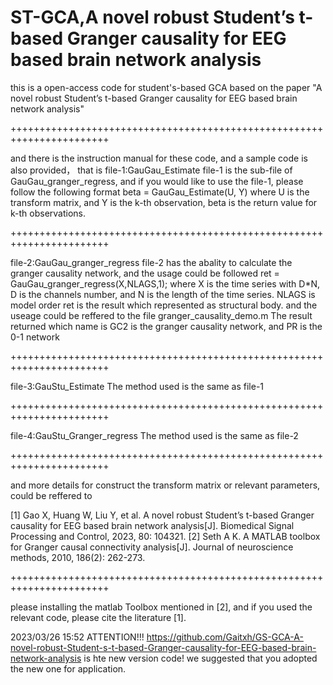 # ST-GCA,A novel robust Student’s t-based Granger causality for EEG based brain network analysis
this is a open-access code for student's-based GCA based on the paper
"A novel robust Student’s t-based Granger causality for EEG based brain network analysis"


+++++++++++++++++++++++++++++++++++++++++++++++++++++++++++++++++++++++

and there is the instruction manual for these code, and a sample code is also provided， that is
file-1:GauGau_Estimate
file-1 is the sub-file of GauGau_granger_regress, and if you would like to use the file-1, please follow the following format
beta = GauGau_Estimate(U, Y)
where U is the transform matrix, and Y is the k-th observation, beta is the return value for k-th observations. 


+++++++++++++++++++++++++++++++++++++++++++++++++++++++++++++++++++++++

file-2:GauGau_granger_regress
file-2 has the abality to calculate the granger causality network, and the usage could be followed
ret = GauGau_granger_regress(X,NLAGS,1); 
where X is the time series with D*N, D is the channels number, and N is the length of the time series.
NLAGS is model order
ret is the result which represented as structural body.
and the useage could be reffered to the file granger_causality_demo.m
The result returned which name is GC2 is the granger causality network, and PR is the 0-1 network


+++++++++++++++++++++++++++++++++++++++++++++++++++++++++++++++++++++++

file-3:GauStu_Estimate
The method used is the same as file-1


+++++++++++++++++++++++++++++++++++++++++++++++++++++++++++++++++++++++

file-4:GauStu_Granger_regress
The method used is the same as file-2


+++++++++++++++++++++++++++++++++++++++++++++++++++++++++++++++++++++++

and more details for construct the transform matrix or relevant parameters, could be reffered to

[1] Gao X, Huang W, Liu Y, et al. A novel robust Student’s t-based Granger causality for EEG based brain network analysis[J]. Biomedical Signal Processing and Control, 2023, 80: 104321.
[2] Seth A K. A MATLAB toolbox for Granger causal connectivity analysis[J]. Journal of neuroscience methods, 2010, 186(2): 262-273.


+++++++++++++++++++++++++++++++++++++++++++++++++++++++++++++++++++++++

please installing the matlab Toolbox mentioned in [2], and if you used the relevant code, please cite the literature [1].

2023/03/26 15:52
ATTENTION!!! https://github.com/Gaitxh/GS-GCA-A-novel-robust-Student-s-t-based-Granger-causality-for-EEG-based-brain-network-analysis is hte new version code! we suggested that you adopted the new one for application.
